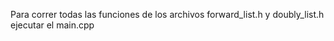 Para correr todas las funciones de los archivos forward_list.h y doubly_list.h ejecutar el main.cpp
